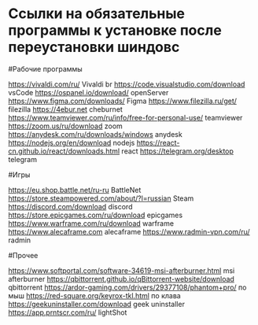 # Ссылки на обязательные программы к установке после переустановки шиндовс

#Рабочие программы

https://vivaldi.com/ru/ Vivaldi br
https://code.visualstudio.com/download vsCode
https://ospanel.io/download/ openServer
https://www.figma.com/downloads/ Figma
https://www.filezilla.ru/get/ filezilla
https://4ebur.net cheburnet
https://www.teamviewer.com/ru/info/free-for-personal-use/ teamviewer
https://zoom.us/ru/download zoom
https://anydesk.com/ru/downloads/windows anydesk
https://nodejs.org/en/download nodejs
https://react-cn.github.io/react/downloads.html react
https://telegram.org/desktop telegram

#Игры

https://eu.shop.battle.net/ru-ru BattleNet
https://store.steampowered.com/about/?l=russian Steam
https://discord.com/download discord
https://store.epicgames.com/ru/download epicgames
https://www.warframe.com/ru/download warframe
https://www.alecaframe.com alecaframe
https://www.radmin-vpn.com/ru/ radmin

#Прочее

https://www.softportal.com/software-34619-msi-afterburner.html msi afterburner
https://qbittorrent.github.io/qBittorrent-website/download qbittorrent
https://ardor-gaming.com/drivers/29377108/phantom+pro/ по мыш
https://red-square.org/keyrox-tkl.html по клава
https://geekuninstaller.com/download geek uninstaller
https://app.prntscr.com/ru/ lightShot
